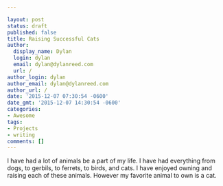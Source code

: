```yaml
---

layout: post
status: draft
published: false
title: Raising Successful Cats
author:
  display_name: Dylan
  login: dylan
  email: dylan@dylanreed.com
  url: /
author_login: dylan
author_email: dylan@dylanreed.com
author_url: /
date: '2015-12-07 07:30:54 -0600'
date_gmt: '2015-12-07 14:30:54 -0600'
categories:
- Awesome
tags:
- Projects
- writing
comments: []
---
```

I have had a lot of animals be a part of my life. I have had everything from dogs, to gerbils, to ferrets, to birds, and cats. I have enjoyed owning and raising each of these animals. However my favorite animal to own is a cat. 